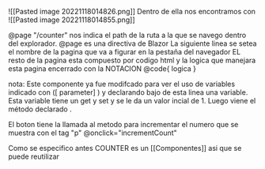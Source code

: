 ![[Pasted image 20221118014826.png]]
Dentro de ella nos encontramos con
![[Pasted image 20221118014855.png]]

@page "/counter" nos indica el path de la ruta a la que se navego dentro del explorador.
@page es una directiva de Blazor
La siguiente linea se setea el nombre de la pagina que va a figurar en la pestaña del navegador
EL resto de la pagina esta compuesto por codigo html y la logica que manejara esta pagina encerrado con la NOTACION @code{ logica }

nota: Este componente ya fue modifcado para ver el uso de variables indicado con ([ parameter] ) y declarando bajo de esta linea una variable. Esta variable tiene un get y set y se le da un valor incial de 1.
Luego viene el método  declarado .

El boton tiene la llamada al metodo para incrementar el numero que se muestra con el tag "p" 
@onclick="incrementCount"

Como se especifico antes COUNTER  es un [[Componentes]] asi que se puede reutilizar